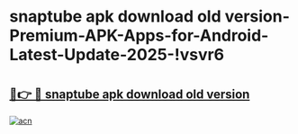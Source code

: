 # snaptube apk download old version-Premium-APK-Apps-for-Android-Latest-Update-2025-!vsvr6

# <h2><a href="https://googleone.com">🔗👉 🔴 snaptube apk download old version</a></h2>

[![acn](https://github.com/user-attachments/assets/0f9c940e-d8b0-45ae-aac7-cd30a18b3e1c)](https://googleone.com)

